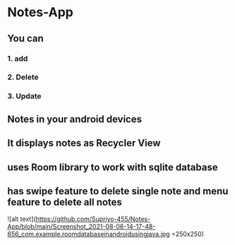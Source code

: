 # Notes-App

## You can 
### 1. add
### 2. Delete
### 3. Update  
## Notes in your android devices

## It displays notes as Recycler View
## uses Room library to work with sqlite database
## has swipe feature to delete single note and menu feature to delete all notes

![alt text](https://github.com/Supriyo-455/Notes-App/blob/main/Screenshot_2021-08-06-14-17-48-656_com.example.roomdatabaseinandroidusingjava.jpg =250x250)
